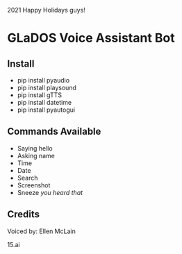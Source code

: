 2021
Happy Holidays guys!

# GLaDOS Voice Assistant Bot 

## **Install**
* pip install pyaudio
* pip install playsound 
* pip install gTTS
* pip install datetime 
* pip install pyautogui

## **Commands Available**
* Saying hello 
* Asking name
* Time
* Date
* Search 
* Screenshot
* Sneeze *you heard that*

## **Credits**
Voiced by: Ellen McLain

15.ai
